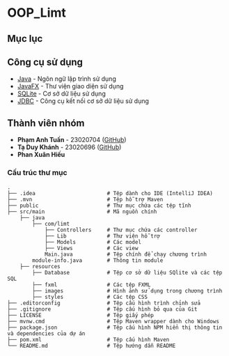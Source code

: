 # OOP_Limt
## Mục lục

## Công cụ sử dụng

- [Java](https://www.java.com/en/) - Ngôn ngữ lập trình sử dụng
- [JavaFX](https://openjfx.io/) - Thư viện giao diện sử dụng
- [SQLite](https://www.sqlite.org/index.html) - Cơ sở dữ liệu sử dụng
- [JDBC](https://www.oracle.com/java/technologies/jdbc.html) - Công cụ kết nối cơ sở dữ liệu sử dụng

## Thành viên nhóm

- **Phạm Anh Tuấn** - 23020704 ([GitHub](https://github.com/Yumeio))
- **Tạ Duy Khánh** - 23020696 ([GitHub](https://github.com/khanhtaduy2k5))
- **Phan Xuân Hiếu**


### Cấu trúc thư mục
    .
    ├── .idea                       # Tệp dành cho IDE (IntelliJ IDEA)
    ├── .mvn                        # Tệp hỗ trợ Maven
    ├── public                      # Thư mục chứa các tệp tĩnh
    ├── src/main                    # Mã nguồn chính
        ├── java
            ├── com/limt
                ├── Controllers     # Thư mục chứa các controller
                ├── Lib             # Thư viện hỗ trợ
                ├── Models          # Các model
                ├── Views           # Các view
                Main.java           # Tệp chính để chạy chương trình
            module-info.java        # Thông tin module
        ├── resources
            ├── Database            # Tệp cơ sở dữ liệu SQlite và các tệp SQL
            ├── fxml                # Các tệp FXML
            ├── images              # Hình ảnh sử dụng trong chương trình
            ├── styles              # Các tệp CSS
    ├── .editorconfig               # Tệp cấu hình trình chỉnh sửa
    ├── .gitignore                  # Tệp cấu hình bỏ qua của Git
    ├── LICENSE                     # Tệp giấy phép
    ├── mvnw.cmd                    # Tệp Maven wrapper dành cho Windows
    ├── package.json                # Tệp cấu hình NPM hiển thị thông tin và dependencies của dự án
    ├── pom.xml                     # Tệp cấu hình Maven
    └── README.md                   # Tệp hướng dẫn README
